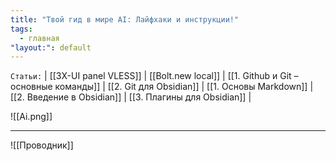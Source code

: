 ```yaml
---
title: "Твой гид в мире AI: Лайфхаки и инструкции!"
tags:
  - главная
"layout:": default
---
```

`Статьи:` | [[3X-UI panel VLESS]] | [[Bolt.new local]] | [[1. Github и Git – основные команды]] | [[2. Git для Obsidian]] | [[1. Основы Markdown]] | [[2. Введение в Obsidian]] | [[3. Плагины для Obsidian]] |

![[Ai.png]]
___
![[Проводник]]